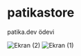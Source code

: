 # patikastore
patika.dev ödevi

![Ekran (2)](https://user-images.githubusercontent.com/123323974/218316386-92d26097-8d18-4d7e-8156-bdf1adfdf650.jpg)
![Ekran (1)](https://user-images.githubusercontent.com/123323974/218316373-1fd1afbe-d346-4204-a5e4-016625a9069d.jpg) 

